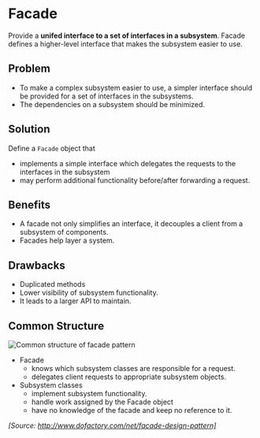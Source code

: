 ﻿# Facade

Provide a **unifed interface to a set of interfaces in a subsystem**. Facade defines a higher-level interface that makes the subsystem easier to use.

## Problem

* To make a complex subsystem easier to use, a simpler interface should be provided for a set of interfaces in the subsystems.
* The dependencies on a subsystem should be minimized.

## Solution

Define a `Facade` object that
* implements a simple interface which delegates the requests to the interfaces in the subsystem
* may perform additional functionality before/after forwarding a request.

## Benefits

* A facade not only simplifies an interface, it decouples a client from a subsystem of components.
* Facades help layer a system.

## Drawbacks

* Duplicated methods
* Lower visibility of subsystem functionality.
* It leads to a larger API to maintain.

## Common Structure

![Common structure of facade pattern](https://upload.wikimedia.org/wikipedia/commons/9/96/W3sDesign_Facade_Design_Pattern_UML.jpg)

* Facade
  * knows which subsystem classes are responsible for a request.
  * delegates client requests to appropriate subsystem objects.
* Subsystem classes
  * implement subsystem functionality.
  * handle work assigned by the Facade object
  * have no knowledge of the facade and keep no reference to it.

_[Source: http://www.dofactory.com/net/facade-design-pattern]_